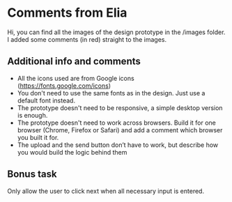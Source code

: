 # Comments from Elia

Hi, you can find all the images of the design prototype in the /images folder. I added some comments (in red) straight to the images.

## Additional info and comments

* All the icons used are from Google icons (https://fonts.google.com/icons)
* You don't need to use the same fonts as in the design. Just use a default font instead.
* The prototype doesn't need to be responsive, a simple desktop version is enough. 
* The prototype doesn't need to work across browsers. Build it for one browser (Chrome, Firefox or Safari) and add a comment which browser you built it for.
* The upload and the send button don’t have to work, but describe how you would build the logic behind them


## Bonus task
Only allow the user to click next when all necessary input is entered.
